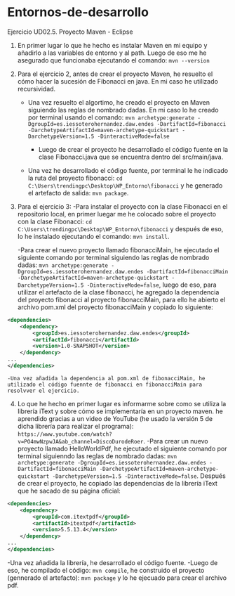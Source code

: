 # Entornos-de-desarrollo
Ejercicio UD02.5. Proyecto Maven - Eclipse

1. En primer lugar lo que he hecho es instalar Maven en mi equipo y añadirlo a las variables de entorno y al path. Luego de eso me he asegurado que funcionaba ejecutando el comando: `mvn --version`


2. Para el ejercicio 2, antes de crear el proyecto Maven, he resuelto el cómo hacer la sucesión de Fibonacci en java. En mi caso he utilizado recursividad.
	- Una vez resuelto el algortimo, he creado el proyecto en Maven siguiendo las reglas de nombrado dadas. En mi caso lo he creado por terminal usando el comando:
			`mvn archetype:generate -DgroupId=es.iessoterohernandez.daw.endes -DartifactId=fibonacci -DarchetypeArtifactId=maven-archetype-quickstart -DarchetypeVersion=1.5 -DinteractiveMode=false`
		- Luego de crear el proyecto he desarrollado el código fuente en la clase Fibonacci.java que se encuentra dentro del src/main/java.

	- Una vez he desarrollado el código fuente, por terminal le he indicado la ruta del proyecto fibonacci: `cd C:\Users\trendingpc\Desktop\WP_Entorno\fibonacci` y he generado el artefacto de salida: `mvn package`.

3. Para el ejercicio 3:
	-Para instalar el proyecto con la clase Fibonacci en el repositorio local, en primer luegar me he colocado sobre el proyecto con la clase Fibonacci: `cd C:\Users\trendingpc\Desktop\WP_Entorno\fibonacci` y después de eso, lo he instalado ejecutando el comando: `mvn install`.

 	-Para crear el nuevo proyecto llamado fibonacciMain, he ejecutado el siguiente comando por terminal siguiendo las reglas de nombrado dadas: `mvn archetype:generate -DgroupId=es.iessoterohernandez.daw.endes -DartifactId=fibonacciMain -DarchetypeArtifactId=maven-archetype-quickstart -DarchetypeVersion=1.5 -DinteractiveMode=false`, luego de eso, para utilizar el artefacto de la clase fibonacci, he agregado la dependencia del proyecto fibonacci al proyecto fibonacciMain, para ello he abierto el archivo pom.xml del proyecto fibonacciMain y copiado lo siguiente:

```xml
<dependencies>
   	<dependency>
		<groupId>es.iessoterohernandez.daw.endes</groupId>
		<artifactId>fibonacci</artifactId>
		<version>1.0-SNAPSHOT</version>
	</dependency>
...
</dependencies>
```

	-Una vez añadida la dependencia al pom.xml de fibonacciMain, he utilizado el código fuennte de fibonacci en fibonacciMain para resolvver el ejercicio.

4. Lo que he hecho en primer lugar es informarme sobre como se utiliza la librería iText y sobre cómo se implementaría en un proyecto maven. he aprendido gracias a un video de YouTube (he usado la versión 5 de dicha librería para realizar el programa): `https://www.youtube.com/watch?v=PO4mwNzpwJA&ab_channel=DiscoDurodeRoer`.
	-Para crear un nuevo proyecto llamado HelloWorldPdf, he ejecutado el siguiente comando por terminal siguienndo las reglas de nombrado dadas: `mvn archetype:generate -DgroupId=es.iessoterohernandez.daw.endes -DartifactId=fibonacciMain -DarchetypeArtifactId=maven-archetype-quickstart -DarchetypeVersion=1.5 -DinteractiveMode=false`. Después de crear el proyecto, he copiado las dependencias de la librería iText que he sacado de su página oficial:
```xml
<dependencies>
	<dependency>
		<groupId>com.itextpdf</groupId>
		<artifactId>itextpdf</artifactId>
		<version>5.5.13.4</version>
	</dependency>
...
</dependencies>
```
-Una vez añadida la librería, he desarrollado el código fuente.
	-Luego de eso, he compilado el código: `mvn compile`, he construido el proyecto (gennerado el artefacto): `mvn package` y lo he ejecuado para crear el archivo pdf.



   




